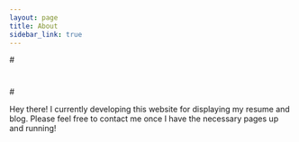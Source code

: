 ```yaml
---
layout: page
title: About
sidebar_link: true
---
```


#<p class="message">
#  
#</p>

Hey there! I currently developing this website for displaying my resume and blog. Please feel free to contact me once I have the necessary pages up and running!